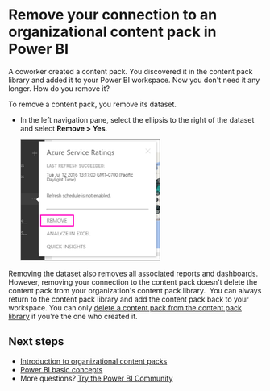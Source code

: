 <properties 
   pageTitle="Remove your connection to an organizational content pack"
   description="Read about removing your connection to an organizational content pack by deleting its dataset in Power BI."
   services="powerbi" 
   documentationCenter="" 
   authors="maggiesMSFT" 
   manager="erikre" 
   backup="ajayan"
   editor=""
   tags=""
   qualityFocus="no"
   qualityDate=""/>
 
<tags
   ms.service="powerbi"
   ms.devlang="NA"
   ms.topic="article"
   ms.tgt_pltfrm="NA"
   ms.workload="powerbi"
   ms.date="07/18/2017"
   ms.author="maggies"/>

# Remove your connection to an organizational content pack in Power BI 

A coworker created a content pack. You discovered it in the content pack library and added it to your Power BI workspace. Now you don't need it any longer.  How do you remove it?

To remove a content pack, you remove its dataset.  

-   In the left navigation pane, select the ellipsis to the right of the dataset and select **Remove \> Yes**.  

    ![Remove content pack](media/powerbi-service-organizational-content-pack-delete/power-bi-remove-organizational-content-pack-dataset.png)

Removing the dataset also removes all associated reports and dashboards. However, removing your connection to the content pack doesn't delete the content pack from your organization's content pack library.  You can always return to the content pack library and add the content pack back to your workspace. You can only [delete a content pack from the content pack library](powerbi-service-organizational-content-packs-manage-update-delete.md) if you're the one who created it.

## Next steps
- [Introduction to organizational content packs](powerbi-service-organizational-content-packs-introduction.md)  
- [Power BI basic concepts](powerbi-service-basic-concepts.md)  
- More questions? [Try the Power BI Community](http://community.powerbi.com/)
  